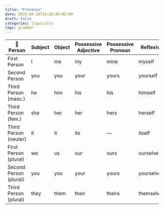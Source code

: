 ```yaml
---
title: "Pronouns"
date: 2025-05-14T16:28:05+02:00
draft: False 
categories: liguisitcs
tags: grammar 
---
```

 **Person**             | **Subject** | **Object** | **Possessive Adjective** | **Possessive Pronoun** | **Reflexive** |
| ---------------------- | ----------- | ---------- | ------------------------ | ---------------------- | ------------- |
| First Person           | I           | me         | my                       | mine                   | myself        |
| Second Person          | you         | you        | your                     | yours                  | yourself      |
| Third Person (masc.)   | he          | him        | his                      | his                    | himself       |
| Third Person (fem.)    | she         | her        | her                      | hers                   | herself       |
| Third Person (neuter)  | it          | it         | its                      | —                      | itself        |
| First Person (plural)  | we          | us         | our                      | ours                   | ourselves     |
| Second Person (plural) | you         | you        | your                     | yours                  | yourselves    |
| Third Person (plural)  | they        | them       | their                    | theirs                 | themselves    |

